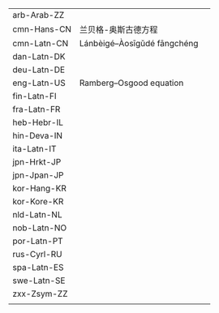 | | | |
|-|-|-|
| arb-Arab-ZZ |  |  |
| cmn-Hans-CN | 兰贝格-奥斯古德方程 |  |
| cmn-Latn-CN | Lánbèigé–Àosīgǔdé fāngchéng |  |
| dan-Latn-DK |  |  |
| deu-Latn-DE |  |  |
| eng-Latn-US | Ramberg–Osgood equation |  |
| fin-Latn-FI |  |  |
| fra-Latn-FR |  |  |
| heb-Hebr-IL |  |  |
| hin-Deva-IN |  |  |
| ita-Latn-IT |  |  |
| jpn-Hrkt-JP |  |  |
| jpn-Jpan-JP |  |  |
| kor-Hang-KR |  |  |
| kor-Kore-KR |  |  |
| nld-Latn-NL |  |  |
| nob-Latn-NO |  |  |
| por-Latn-PT |  |  |
| rus-Cyrl-RU |  |  |
| spa-Latn-ES |  |  |
| swe-Latn-SE |  |  |
| zxx-Zsym-ZZ |  |  |
|  |  |  |